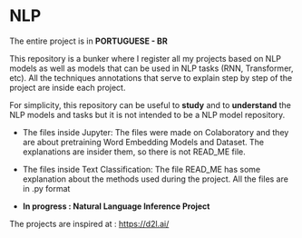 # NLP

The entire project is in **PORTUGUESE - BR**

This repository is a bunker where I register all my projects based on NLP models as well as models that can be used in NLP tasks (RNN, Transformer, etc).
All the techniques annotations that serve to explain step by step of the project are inside each project.

For simplicity, this repository can be useful to **study** and to **understand** the NLP models and tasks but it is not intended to be a NLP model repository.

* The files inside Jupyter: The files were made on Colaboratory and they are about pretraining Word Embedding Models and Dataset. The explanations are insider them, so there is not READ_ME file.

* The files inside Text Classification: The file READ_ME has some explanation about the methods used during the project. All the files are in .py format

* **In progress : Natural Language Inference Project**

The projects are inspired at : 
https://d2l.ai/
